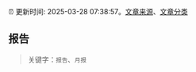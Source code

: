 :alarm_clock: 更新时间: 2025-03-28 07:38:57。[文章来源](/README.md)、[文章分类](/TAGS.md)

## 报告


> 关键字：`报告`、`月报`



